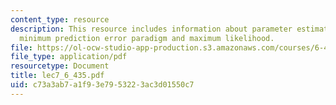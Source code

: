 ```yaml
---
content_type: resource
description: This resource includes information about parameter estimation methods,
  minimum prediction error paradigm and maximum likelihood.
file: https://ol-ocw-studio-app-production.s3.amazonaws.com/courses/6-435-system-identification-spring-2005/c73a3ab7a1f93e7953223ac3d01550c7_lec7_6_435.pdf
file_type: application/pdf
resourcetype: Document
title: lec7_6_435.pdf
uid: c73a3ab7-a1f9-3e79-5322-3ac3d01550c7
---
```

